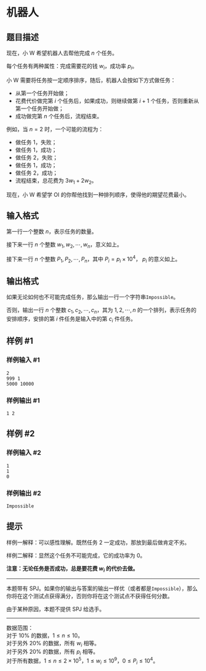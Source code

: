 # 机器人

## 题目描述

现在，小 W 希望机器人去帮他完成 $n$ 个任务。

每个任务有两种属性：完成需要花的钱 $w_i$，成功率 $p_i$。

小 W 需要将任务按一定顺序排序，随后，机器人会按如下方式做任务：

- 从第一个任务开始做；
- 花费代价做完第 $i$ 个任务后，如果成功，则继续做第 $i+1$ 个任务，否则重新从第一个任务开始做；
- 成功做完第 $n$ 个任务后，流程结束。

例如，当 $n=2$ 时，一个可能的流程为：
- 做任务 $1$，失败；
- 做任务 $1$，成功；
- 做任务 $2$，失败；
- 做任务 $1$，成功；
- 做任务 $2$，成功；
- 流程结束，总花费为 $3w_1+2w_2$。

现在，小 W 希望学 OI 的你帮他找到一种排列顺序，使得他的期望花费最小。

## 输入格式

第一行一个整数 $n$，表示任务的数量。

接下来一行 $n$ 个整数 $w_1,w_2,\cdots,w_n$，意义如上。

接下来一行 $n$ 个整数 $P_1,P_2,\cdots,P_n$，其中 $P_i=p_i\times10^4$，
$p_i$ 的意义如上。

## 输出格式

如果无论如何也不可能完成任务，那么输出一行一个字符串`Impossible`。

否则，输出一行 $n$ 个整数 $c_1,c_2,\cdots,c_n$，其为 $1,2,\cdots,n$ 的一个排列，表示任务的安排顺序，安排的第 $i$ 件任务是输入中的第 $c_i$  件任务。

## 样例 #1

### 样例输入 #1
```
2
999 1
5000 10000
```

### 样例输出 #1

```
1 2
```

## 样例 #2

### 样例输入 #2
```
1
1
0
```

### 样例输出 #2

```
Impossible
```

## 提示

样例一解释：可以感性理解。既然任务 $2$ 一定成功，那放到最后做肯定不劣。

样例二解释：显然这个任务不可能完成，它的成功率为 $0$。

**注意：无论任务是否成功，总是要花费 $w_i$ 的代价去做。**
********
本题带有 $\text{SPJ}$。如果你的输出与答案的输出一样优（或者都是`Impossible`），那么你将在这个测试点获得满分，否则你将在这个测试点不获得任何分数。

由于某种原因，本题不提供 $\text{SPJ}$ 给选手。
********
数据范围：  
对于 $10\%$ 的数据，$1\le n\le 10$。  
对于另外 $20\%$ 的数据，所有 $w_i$ 相等。  
对于另外 $20\%$ 的数据，所有 $p_i$ 相等。  
对于所有数据，$1\le n\le 2\times10^5$，$1\le w_i\le 10^9$，$0\le P_i\le10^4$。
